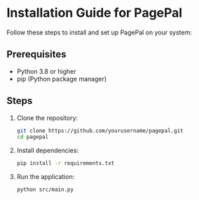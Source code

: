 # Installation Guide for PagePal

Follow these steps to install and set up PagePal on your system:

## Prerequisites
- Python 3.8 or higher
- pip (Python package manager)

## Steps
1. Clone the repository:
   ```bash
   git clone https://github.com/yourusername/pagepal.git
   cd pagepal
   ```

2. Install dependencies:
   ```bash
   pip install -r requirements.txt
   ```

3. Run the application:
   ```bash
   python src/main.py
   ```
